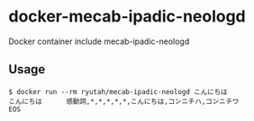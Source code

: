 # docker-mecab-ipadic-neologd
Docker container include mecab-ipadic-neologd

## Usage
```console
$ docker run --rm ryutah/mecab-ipadic-neologd こんにちは
こんにちは      感動詞,*,*,*,*,*,こんにちは,コンニチハ,コンニチワ
EOS
```
